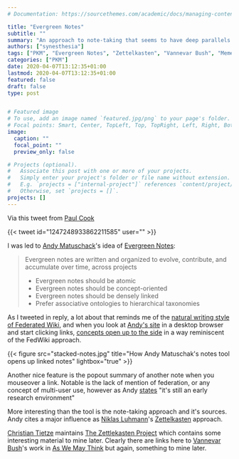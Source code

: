 ```yaml
---
# Documentation: https://sourcethemes.com/academic/docs/managing-content/

title: "Evergreen Notes"
subtitle: ""
summary: "An approach to note-taking that seems to have deep parallels with Federated Wiki"
authors: ["synesthesia"]
tags: ["PKM", "Evergreen Notes", "Zettelkasten", "Vannevar Bush", "Memex", "Andy Matuschack" ]
categories: ["PKM"]
date: 2020-04-07T13:12:35+01:00
lastmod: 2020-04-07T13:12:35+01:00
featured: false
draft: false
type: post


# Featured image
# To use, add an image named `featured.jpg/png` to your page's folder.
# Focal points: Smart, Center, TopLeft, Top, TopRight, Left, Right, BottomLeft, Bottom, BottomRight.
image:
  caption: ""
  focal_point: ""
  preview_only: false

# Projects (optional).
#   Associate this post with one or more of your projects.
#   Simply enter your project's folder or file name without extension.
#   E.g. `projects = ["internal-project"]` references `content/project/deep-learning/index.md`.
#   Otherwise, set `projects = []`.
projects: []
---
```

Via this tweet from [Paul Cook](https://mobile.twitter.com/therealpaulcook)

{{< tweet id="1247248933862211585" user="" >}}

I was led to [Andy Matuschack](https://andymatuschak.org/)'s idea of [Evergreen Notes](https://notes.andymatuschak.org/Evergreen_notes):

> Evergreen notes are written and organized to evolve, contribute, and accumulate over time, across projects
> *  Evergreen notes should be atomic
> * Evergreen notes should be concept-oriented
> * Evergreen notes should be densely linked
> * Prefer associative ontologies to hierarchical taxonomies

As I tweeted in reply, a lot about that reminds me of the [natural writing style of Federated Wiki](https://pkm.wiki.synesthesia.co.uk/view/welcome-visitors/view/a-fedwiki-style-sheet), and when you look at [Andy's site](https://notes.andymatuschak.org/) in a desktop browser and start clicking links, [concepts open up to the side](https://notes.andymatuschak.org/Evergreen_notes?stackedNotes=z4Rrmh17vMBbauEGnFPTZSK3UmdsGExLRfZz1) in a way reminiscent of the FedWiki approach.

{{< figure src="stacked-notes.jpg" title="How Andy Matuschak's notes tool opens up linked notes" lightbox="true" >}}

Another nice feature is the popout summary of another note when you mouseover a link. Notable is the lack of mention of federation, or any concept of multi-user use, however as Andy [states](https://notes.andymatuschak.org/About_these_notes) "it's still an early research environment"

More interesting than the tool is the note-taking approach and it's sources. Andy cites a major influence as [Niklas Luhmann](https://en.wikipedia.org/wiki/Niklas_Luhmann)'s [Zettelkasten](https://notes.andymatuschak.org/Zettelkasten) approach. 

[Christian Tietze](https://twitter.com/ctietze) maintains [The Zettlekasten Project](https://zettelkasten.de/posts/overview/) which contains some interesting material to mine later. Clearly there are links here to [Vannevar Bush](https://en.wikipedia.org/wiki/Vannevar_Bush)'s work in [As We May Think](https://www.theatlantic.com/magazine/archive/1945/07/as-we-may-think/303881/) but again, something to mine later.





